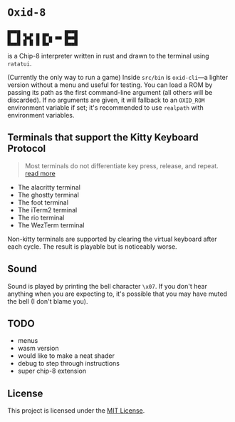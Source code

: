 # `Oxid-8`

```
▄▄▄▄              ▄▄▄▄
█  █ ▜▄▛ █ █▀▄ ▄▄ █▄▄█
█▄▄█ █ █ █ █▄▀    █▄▄█
```
is a Chip-8 interpreter written in rust and drawn to the terminal using `ratatui`.

(Currently the only way to run a game) Inside `src/bin` is `oxid-cli`—a lighter version without a menu and useful for testing. You can load a ROM by passing its path as the first command-line argument (all others will be discarded). If no arguments are given, it will fallback to an `OXID_ROM` environment variable if set; it's recommended to use `realpath` with environment variables.

## Terminals that support the Kitty Keyboard Protocol 

> Most terminals do not differentiate key press, release, and repeat. [read more][Kitty Protocol]

- The alacritty terminal
- The ghostty terminal
- The foot terminal
- The iTerm2 terminal
- The rio terminal
- The WezTerm terminal

Non-kitty terminals are supported by clearing the virtual keyboard after each cycle. The result is playable but is noticeably worse.

## Sound

Sound is played by printing the bell character `\x07`. If you don't hear anything when you are expecting to, it's possible that you may have muted the bell (I don't blame you).

## TODO

- menus
- wasm version
- would like to make a neat shader
- debug to step through instructions
- super chip-8 extension

## License

This project is licensed under the [MIT License][License].

[License]: ./LICENSE
[Kitty Protocol]: https://sw.kovidgoyal.net/kitty/keyboard-protocol/
